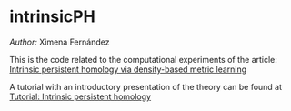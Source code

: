 # intrinsicPH

_Author:_ Ximena Fernández

This is the code related to the computational experiments of the article:
<a href="https://arxiv.org/abs/2012.07621" target="_blank"> Intrinsic persistent homology via density-based metric learning </a>

A tutorial with an introductory presentation of the theory can be found at <a href="https://www.youtube.com/watch?v=1lP9ndiM60o" target="_blank"> Tutorial: Intrinsic persistent homology</a>

